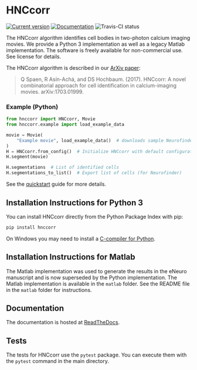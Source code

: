 # HNCcorr

[![Current version](https://img.shields.io/pypi/v/hnccorr.svg)](https://pypi.python.org/pypi/hnccorr)
[![Documentation](https://readthedocs.org/projects/hnccorr/badge/?version=latest&style=flat)](https://hnccorr.readthedocs.io)
![Travis-CI status](https://travis-ci.com/hochbaumGroup/HNCcorr.svg?branch=master)

The HNCcorr algorithm identifies cell bodies in two-photon calcium imaging movies. We provide a Python 3 implementation as well as a legacy Matlab implementation. The software is freely available for non-commercial use. See license for details.

The HNCcorr algorithm is described in our [ArXiv paper](https://arxiv.org/abs/1703.01999):

> Q Spaen, R Asín-Achá, and DS Hochbaum. (2017). HNCcorr: A novel combinatorial approach for cell identification in calcium-imaging movies. arXiv:1703.01999.

### Example (Python)
```python
from hnccorr import HNCcorr, Movie
from hnccorr.example import load_example_data

movie = Movie(
    "Example movie", load_example_data()  # downloads sample Neurofinder dataset
)
H = HNCcorr.from_config()  # Initialize HNCcorr with default configuration
H.segment(movie)

H.segmentations  # List of identified cells
H.segmentations_to_list()  # Export list of cells (for Neurofinder)
```

See the [quickstart](https://hnccorr.readthedocs.io/en/latest/quickstart.html) guide for more details.

## Installation Instructions for Python 3
You can install HNCcorr directly from the Python Package Index with pip:
```bash
pip install hnccorr
```

On Windows you may need to install a [C-compiler for Python](https://wiki.python.org/moin/WindowsCompilers).

## Installation Instructions for Matlab
The Matlab implementation was used to generate the results in the eNeuro manuscript and is now superseded by the Python implementation. The Matlab implementation is available in the `matlab` folder. See the README file in the `matlab` folder for instructions.

## Documentation
The documentation is hosted at [ReadTheDocs](https://hnccorr.readthedocs.io).

## Tests
The tests for HNCcorr use the `pytest` package. You can execute them with the `pytest` command in the main directory.
